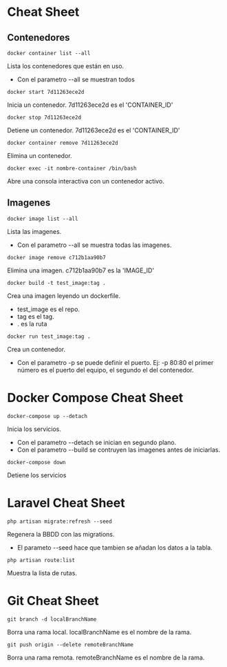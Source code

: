 # Cheat Sheet

## Contenedores

```
docker container list --all
```
Lista los contenedores que están en uso.
- Con el parametro --all se muestran todos

```
docker start 7d11263ece2d
```
Inicia un contenedor. 7d11263ece2d es el 'CONTAINER_ID'

```
docker stop 7d11263ece2d
```
Detiene un contenedor. 7d11263ece2d es el 'CONTAINER_ID'

```
docker container remove 7d11263ece2d
```
Elimina un contenedor.

```
docker exec -it nombre-container /bin/bash
```
Abre una consola interactiva con un contenedor activo.

## Imagenes

```
docker image list --all
```
Lista las imagenes.
- Con el parametro --all se muestra todas las imagenes.

```
docker image remove c712b1aa90b7
```
Elimina una imagen. c712b1aa90b7 es la 'IMAGE_ID'

```
docker build -t test_image:tag .
```
Crea una imagen leyendo un dockerfile.
- test_image es el repo.
- tag es el tag.
- . es la ruta

```
docker run test_image:tag .
```
Crea un contenedor.
- Con el parametro -p se puede definir el puerto. Ej: -p 80:80  el primer número es el puerto del equipo, el segundo el del contenedor.

# Docker Compose Cheat Sheet

```
docker-compose up --detach
```
Inicia los servicios.
- Con el parametro --detach se inician en segundo plano.
- Con el parametro --build se contruyen las imagenes antes de iniciarlas.

```
docker-compose down
```
Detiene los servicios


# Laravel Cheat Sheet

```
php artisan migrate:refresh --seed
```
Regenera la BBDD con las migrations.
- El parameto --seed hace que tambien se añadan los datos a la tabla.


```
php artisan route:list
```
Muestra la lista de rutas.

# Git Cheat Sheet

```
git branch -d localBranchName
```
Borra una rama local. localBranchName es el nombre de la rama.

```
git push origin --delete remoteBranchName
```
Borra una rama remota. remoteBranchName es el nombre de la rama.
